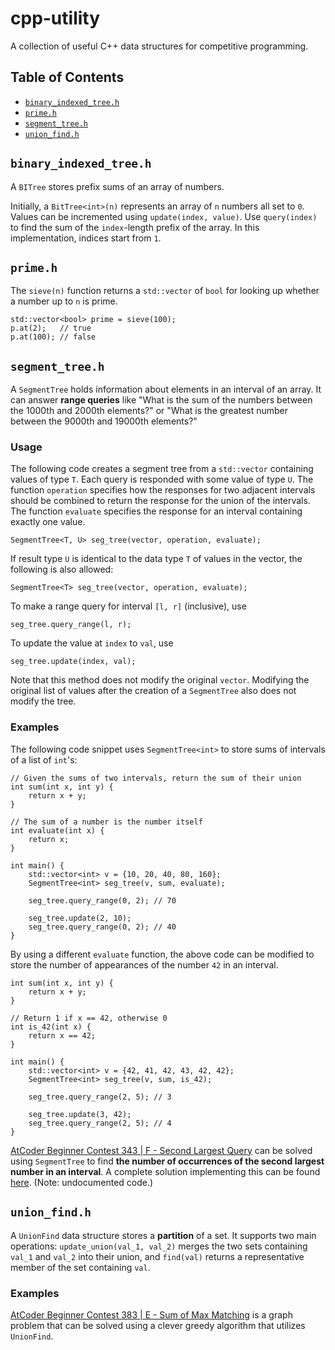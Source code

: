 # cpp-utility
A collection of useful C++ data structures for competitive programming.

## Table of Contents

- [`binary_indexed_tree.h`](#binary_indexed_treeh)
- [`prime.h`](#primeh)
- [`segment_tree.h`](#segment_treeh)
- [`union_find.h`](#union_findh)

## `binary_indexed_tree.h`

A `BITree` stores prefix sums of an array of numbers.

Initially, a `BitTree<int>(n)` represents an array of `n` numbers all set to `0`.
Values can be incremented using `update(index, value)`.
Use `query(index)` to find the sum of the `index`-length prefix of the array.
In this implementation, indices start from `1`.

## `prime.h`

The `sieve(n)` function returns a `std::vector` of `bool` for looking up whether a number up to `n` is prime.

```
std::vector<bool> prime = sieve(100);
p.at(2);   // true
p.at(100); // false
```

## `segment_tree.h`

A `SegmentTree` holds information about elements in an interval of an array.
It can answer **range queries** like "What is the sum of the numbers between the 1000th and 2000th elements?" or "What is the greatest number between the 9000th and 19000th elements?"

### Usage

The following code creates a segment tree from a `std::vector` containing values of type `T`. Each query is responded with some value of type `U`.
The function `operation` specifies how the responses for two adjacent intervals should be combined to return the response for the union of the intervals.
The function `evaluate` specifies the response for an interval containing exactly one value.

```
SegmentTree<T, U> seg_tree(vector, operation, evaluate);
```

If result type `U` is identical to the data type `T` of values in the vector, the following is also allowed:

```
SegmentTree<T> seg_tree(vector, operation, evaluate);
```

To make a range query for interval `[l, r]` (inclusive), use

```
seg_tree.query_range(l, r);
```

To update the value at `index` to `val`, use

```
seg_tree.update(index, val);
```

Note that this method does not modify the original `vector`. Modifying the original list of values after the creation of a `SegmentTree` also does not modify the tree.

### Examples

The following code snippet uses `SegmentTree<int>` to store sums of intervals of a list of `int`'s:

```
// Given the sums of two intervals, return the sum of their union
int sum(int x, int y) {
    return x + y;
}

// The sum of a number is the number itself
int evaluate(int x) {
    return x;
}

int main() {
    std::vector<int> v = {10, 20, 40, 80, 160};
    SegmentTree<int> seg_tree(v, sum, evaluate);

    seg_tree.query_range(0, 2); // 70

    seg_tree.update(2, 10);
    seg_tree.query_range(0, 2); // 40
}
```

By using a different `evaluate` function, the above code can be modified to store the number of appearances of the number `42` in an interval.

```
int sum(int x, int y) {
    return x + y;
}

// Return 1 if x == 42, otherwise 0
int is_42(int x) {
    return x == 42;
}

int main() {
    std::vector<int> v = {42, 41, 42, 43, 42, 42};
    SegmentTree<int> seg_tree(v, sum, is_42);

    seg_tree.query_range(2, 5); // 3

    seg_tree.update(3, 42);
    seg_tree.query_range(2, 5); // 4
}
```

[AtCoder Beginner Contest 343 | F - Second Largest Query](https://atcoder.jp/contests/abc343/tasks/abc343_f?lang=en) can be solved using `SegmentTree` to find **the number of occurrences of the second largest number in an interval**. A complete solution implementing this can be found [here](https://atcoder.jp/contests/abc343/submissions/60488868). (Note: undocumented code.)

## `union_find.h`

A `UnionFind` data structure stores a **partition** of a set. It supports two main operations: `update_union(val_1, val_2)` merges the two sets containing `val_1` and `val_2` into their union, and `find(val)` returns a representative member of the set containing `val`.

### Examples

[AtCoder Beginner Contest 383 | E - Sum of Max Matching](https://atcoder.jp/contests/abc383/tasks/abc383_e?lang=en) is a graph problem that can be solved using a clever greedy algorithm that utilizes `UnionFind`.
